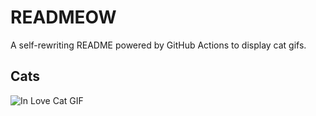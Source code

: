 # READMEOW

A self-rewriting README powered by GitHub Actions to display cat gifs.

## Cats

![In Love Cat GIF](https://media1.giphy.com/media/MDJ9IbxxvDUQM/200.gif?cid=9acd02da3sdlr1qo3g58dqlipfh7oj1r5refx4cgbj3xnsvx&ep=v1_gifs_search&rid=200.gif&ct=g)
